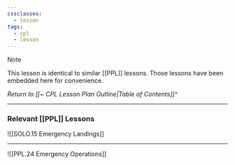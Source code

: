 ```yaml
---
cssclasses:
  - lesson
tags:
  - cpl
  - lesson
---
```

> [!note]
> This lesson is identical to similar [[PPL]] lessons. Those lessons have been embedded here for convenience.

*Return to [[~ CPL Lesson Plan Outline|Table of Contents]]^*

---

### Relevant [[PPL]] Lessons
![[SOLO.15 Emergency Landings]]

---

![[PPL.24 Emergency Operations]]